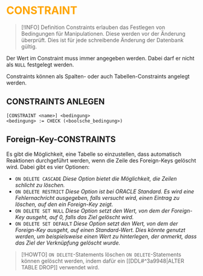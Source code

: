 # <font color = "orange">CONSTRAINT</font>
>[!INFO] Definition
>Constraints erlauben das Festlegen von Bedingungen für Manipulationen. Diese werden vor der Änderung überprüft. Dies ist für jede schreibende Änderung der Datenbank gültig.

Der Wert im Constraint muss immer angegeben werden. Dabei darf er nicht als `NULL` festgelegt werden. 

Constraints können als Spalten- oder auch Tabellen-Constraints angelegt werden.

## CONSTRAINTS ANLEGEN
```
[CONSTRAINT <name>] <bedingung>
<bedingung> := CHECK (<boolsche_bedingung>)
```

## Foreign-Key-CONSTRAINTS
Es gibt die Möglichkeit, eine Tabelle so einzustellen, dass automatisch Reaktionen durchgeführt werden, wenn die Zeile des Foreign-Keys gelöscht wird.
Dabei gibt es vier Optionen:
- `ON DELETE CASCADE`
	*Diese Option bietet die Möglichkeit, die Zeilen schlicht zu löschen.*
- `ON DELETE RESTRICT`
	*Diese Option ist bei ORACLE Standard. Es wird eine Fehlernachricht ausgegeben, falls versucht wird, einen Eintrag zu löschen, auf den ein Foreign-Key zeigt.*
- `ON DELETE SET NULL`
	*Diese Option setzt den Wert, von dem der Foreign-Key ausgeht, auf 0, falls das Ziel gelöscht wird.*
- `ON DELETE SET DEFAULT`
	*Diese Option setzt den Wert, von dem der Foreign-Key ausgeht, auf einen Standard-Wert. Dies könnte genutzt werden, um beispielsweise einen Wert zu hinterlegen, der anmerkt, dass das Ziel der Verknüpfung gelöscht wurde.*

>[!HOWTO] `ON DELETE`-Statements löschen
>`ON DELETE`-Statements können gelöscht werden, indem dafür ein [[DDL#^3a9948|ALTER TABLE <tabellenname> DROP]] verwendet wird.

